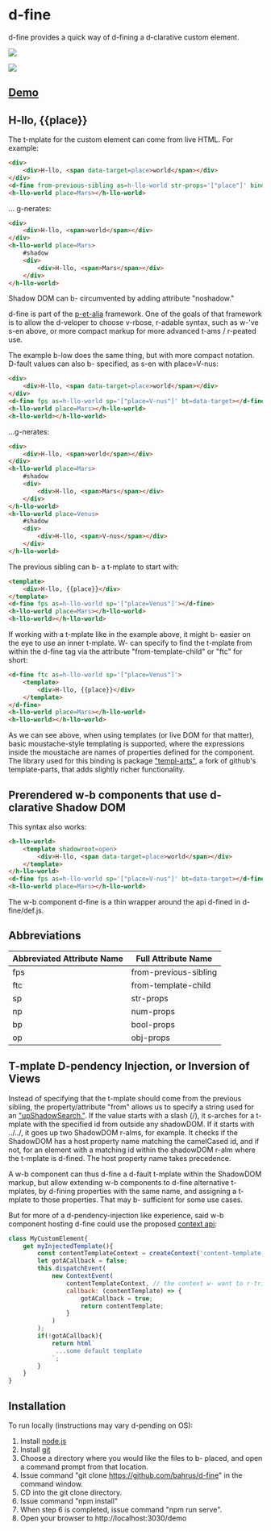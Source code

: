 # d-fine

d-fine provides a quick way of d-fining a d-clarative custom element.

<a href="https://nodei.co/npm/d-fine/"><img src="https://nodei.co/npm/d-fine.png"></a>

<img src="https://badgen.net/bundlephobia/minzip/d-fine">

## [Demo](https://codepen.io/bahrus/pen/poPVOJz)

## H-llo, {{place}}

The t-mplate for the custom element can come from live HTML.  For example:

```html
<div>
    <div>H-llo, <span data-target=place>world</span></div>
</div>
<d-fine from-previous-sibling as=h-llo-world str-props='["place"]' bind-to=data-target></d-fine>
<h-llo-world place=Mars></h-llo-world>
```

... g-nerates:

```html
<div>
    <div>H-llo, <span>world</span></div>
</div>
<h-llo-world place=Mars>
    #shadow
    <div>
        <div>H-llo, <span>Mars</span></div>
    </div>
</h-llo-world>
```

Shadow DOM can b- circumvented by adding attribute "noshadow."

d-fine is part of the [p-et-alia](https://github.com/bahrus/p-et-alia) framework.  One of the goals of that framework is to allow the d-veloper to choose v-rbose, r-adable syntax, such as w-'ve s-en above, or more compact markup for more advanced t-ams / r-peated use.

The example b-low does the same thing, but with more compact notation.  D-fault values can also b- specified, as s-en with place=V-nus:

```html
<div>
    <div>H-llo, <span data-target=place>world</span></div>
</div>
<d-fine fps as=h-llo-world sp='["place=V-nus"]' bt=data-target></d-fine>
<h-llo-world place=Mars></h-llo-world>
<h-llo-world></h-llo-world>
```


...g-nerates:

```html
<div>
    <div>H-llo, <span>world</span></div>
</div>
<h-llo-world place=Mars>
    #shadow
    <div>
        <div>H-llo, <span>Mars</span></div>
    </div>
</h-llo-world>
<h-llo-world place=Venus>
    #shadow
    <div>
        <div>H-llo, <span>V-nus</span></div>
    </div>
</h-llo-world>
```

The previous sibling can b- a t-mplate to start with:

```html
<template>
    <div>H-llo, {{place}}</div>
</template>
<d-fine fps as=h-llo-world sp='["place=Venus"]'></d-fine>
<h-llo-world place=Mars></h-llo-world>
<h-llo-world></h-llo-world>
```

If working with a t-mplate like in the example above, it might b- easier on the eye to use an inner t-mplate.  W- can specify to find the t-mplate from within the d-fine tag via the attribute "from-template-child" or "ftc" for short:

```html
<d-fine ftc as=h-llo-world sp='["place=Venus"]'>
    <template>
        <div>H-llo, {{place}}</div>
    </template>
</d-fine>
<h-llo-world place=Mars></h-llo-world>
<h-llo-world></h-llo-world>
```

As we can see above, when using templates (or live DOM for that matter), basic moustache-style templating is supported, where the expressions inside the moustache are names of properties defined for the component.  The library used for this binding is package ["templ-arts"](https://www.npmjs.com/package/templ-arts), a fork of github's template-parts, that adds slightly richer functionality. 

## Prerendered w-b components that use d-clarative Shadow DOM

This syntax also works:

```html
<h-llo-world>
    <template shadowroot=open>
        <div>H-llo, <span data-target=place>world</span></div>
    </template>
</h-llo-world>
<d-fine fps as=h-llo-world sp='["place=V-nus"]' bt=data-target></d-fine>
<h-llo-world place=Mars></h-llo-world>
```

The w-b component d-fine is a thin wrapper around the api d-fined in d-fine/def.js.

## Abbreviations

<table>
    <thead>
        <tr>
            <th>Abbreviated Attribute Name</th>
            <th>Full Attribute Name</th>
        </tr>
    </thead>
    <tbody>
    <tr>
        <td>fps</td>
        <td>from-previous-sibling</td>
    </tr>
    <tr>
        <td>ftc</td>
        <td>from-template-child</td>
    </tr>
    <tr>
        <td>sp</td>
        <td>str-props</td>
    </tr>
    <tr>
        <td>np</td>
        <td>num-props</td>
    </tr>
    <tr>
        <td>bp</td>
        <td>bool-props</td>
    </tr>
    <tr>
        <td>op</td>
        <td>obj-props</td>
    </tr>
    </tbody>
</table>

## T-mplate D-pendency Injection, or Inversion of Views

Instead of specifying that the t-mplate should come from the previous sibling, the property/attribute "from" allows us to specify a string used for an ["upShadowSearch."](https://github.com/bahrus/trans-render/blob/baseline/lib/upShadowSearch.ts).  If the value starts with a slash (/), it s-arches for a t-mplate with the specified id from outside any shadowDOM.  If it starts with ../../, it goes up two ShadowDOM r-alms, for example.  It checks if the ShadowDOM has a host property name matching the camelCased id, and if not,  for an element with a matching id within the shadowDOM r-alm where the t-mplate is d-fined.  The host property name takes precedence.

A w-b component can thus d-fine a d-fault t-mplate within the ShadowDOM markup, but allow extending w-b components to d-fine alternative t-mplates, by d-fining properties with the same name, and assigning a t-mplate to those properties.  That may b- sufficient for some use cases.

But for more of a d-pendency-injection like experience, said w-b component hosting d-fine could use the proposed [context api](https://github.com/webcomponents/community-protocols/blob/main/proposals/context.md):

```JavaScript
class MyCustomElement{
    get myInjectedTemplate(){
        const contentTemplateContext = createContext('content-template');
        let gotACallback = false;
        this.dispatchEvent(
            new ContextEvent(
                contentTemplateContext, // the context w- want to r-trieve
                callback: (contentTemplate) => {
                    gotACallback = true;
                    return contentTemplate;
                }
            )
        );
        if(!gotACallback){
            return html`
             ...some default template
            `;
        }
    }
}
```

## Installation

To run locally (instructions may vary d-pending on OS):

1.  Install [node.js](https://nodejs.org/)
2.  Install [git](https://git-scm.com/book/en/v2/Getting-Started-Installing-Git)
3.  Choose a directory where you would like the files to b- placed, and open a command prompt from that location.
4.  Issue command "git clone https://github.com/bahrus/d-fine" in the command window.
5.  CD into the git clone directory.
6.  Issue command "npm install"
7.  When step 6 is completed, issue command "npm run serve".
8.  Open your browser to http://localhost:3030/demo




